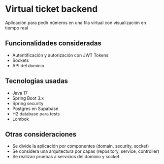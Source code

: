 # Virtual ticket backend

Aplicación para pedir números en una fila virtual con visualización en tiempo real

## Funcionalidades consideradas
- Autentificación y autorización con JWT Tokens
- Sockets
- API del dominio

## Tecnologias usadas
- Java 17
- Spring Boot 3.x
- Spring security
- Postgres en Supabase
- H2 database para tests
- Lombok

## Otras consideraciones
- Se divide la aplicación por componentes (domain, security, socket)
- Se considera una arquitectura por capas (repository, service, controller)
- Se realizan pruebas a servicios del dominio y socket.
